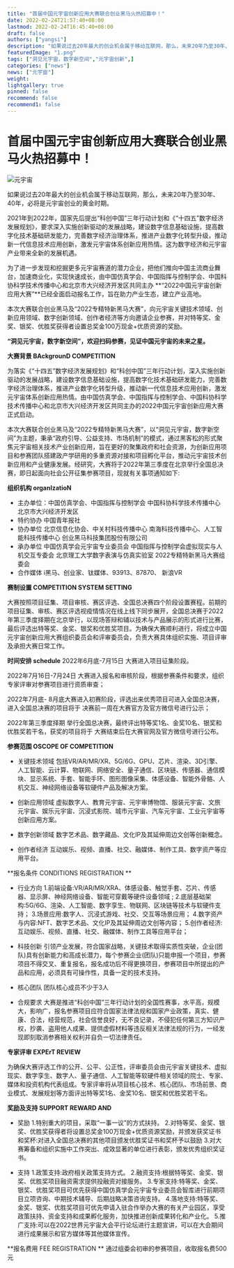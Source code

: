 ```yaml
---
title: "首届中国元宇宙创新应用大赛联合创业黑马火热招募中！"
date: 2022-02-24T21:57:40+08:00
lastmod: 2022-02-24T16:45:40+08:00
draft: false
authors: ["yangsi"]
description: "如果说过去20年最大的创业机会属于移动互联网，那么，未来20年乃至30年、40年，必将是元宇宙创业的黄金时期。"
featuredImage: "1.png"
tags: ["洞见元宇宙，数字新空间","元宇宙创新",]
categories: ["news"]
news: ["元宇宙"]
weight: 
lightgallery: true
pinned: false
recommend: false
recommend1: false
---
```




#      首届中国元宇宙创新应用大赛联合创业黑马火热招募中！

![元宇宙](https://pics2.baidu.com/feed/6a600c338744ebf833d2cf9a255e5f206159a722.jpeg?token=bbd261690141da5af8fda75202622e48)

如果说过去20年最大的创业机会属于移动互联网，那么，未来20年乃至30年、40年，必将是元宇宙创业的黄金时期。

2021年到2022年，国家先后提出“科创中国”三年行动计划和《“十四五”数字经济发展规划》，要求深入实施创新驱动的发展战略，建设数字信息基础设施，提高数字化技术基础研发能力，完善数字经济治理体系，推进产业数字化转型升级，推动新一代信息技术应用创新，激发元宇宙体系创新应用热情。这为数字经济和元宇宙产业带来全新的发展机遇。

为了进一步发现和挖掘更多元宇宙赛道的潜力企业，把他们推向中国主流商业舞台，加速商业化，实现快速成长，由中国仿真学会、中国指挥与控制学会、中国科协科学技术传播中心和北京市大兴经济开发区共同主办 **“2022中国元宇宙创新应用大赛”**已经全面启动报名工作，旨在助力产业生态，建立产业高地。

本次大赛联合创业黑马及“2022专精特新黑马大赛”，向元宇宙关键技术领域、创新应用领域、数字创新领域、创作者经济等方向邀请企业参赛，并对特等奖、金奖、银奖、优胜奖获得者设置总奖金100万现金+优质资源的奖励。

**“洞见元宇宙，数字新空间”，欢迎扫码参赛，见证中国元宇宙的未来之星。**

**大赛背景 BAckgrounD COMPETITION**

为落实《“十四五”数字经济发展规划》和“科创中国”三年行动计划，深入实施创新驱动的发展战略，建设数字信息基础设施，提高数字化技术基础研发能力，完善数字经济治理体系，推进产业数字化转型升级，推动新一代信息技术应用创新，激发元宇宙体系创新应用热情。由中国仿真学会、中国指挥与控制学会、中国科协科学技术传播中心和北京市大兴经济开发区共同主办的2022中国元宇宙创新应用大赛正式启动。

本次大赛联合创业黑马及“2022专精特新黑马大赛”，以“洞见元宇宙，数字新空间”为主题，秉承“政府引导、公益支持、市场机制”的模式，通过黑客松的形式聚焦元宇宙相关技术产业创新应用，旨在更好的聚集政府和社会资源，为创新应用项目和参赛团队搭建政产学研用的多重资源对接和项目孵化平台，推动元宇宙技术创新应用和产业健康发展。经研究，大赛将于2022年第三季度在北京举行全国总决赛，即日起面向社会公开征集参赛项目，现就有关事项通知如下:

**组织机构 organIzatioN**

- 主办单位：中国仿真学会、中国指挥与控制学会 
                     中国科协科学技术传播中心
                      北京市大兴经济开发区
- 特约协办     中国青年报社
-  协办单位    北京信息化协会、中关村科技传播中心 
                       南海科技传播中心、人工智能科技传播中心
                      创业黑马科技集团股份有限公司
- 承办单位     中国仿真学会元宇宙专业委员会 
                      中国指挥与控制学会虚拟现实与人机交互专委会
                      北京理工大学数字表演与仿真实验室
                      2022专精特新黑马大赛组委会
- 合作媒体     i黑马、创业家、钛媒体、93913、87870、 
                      新浪VR

**赛制设置 COMPETITION SYSTEM SETTING**

大赛按照项目征集、项目审核、赛区评选、全国总决赛四个阶段设置赛程。前期的项目征集、审核、赛区评选视疫情情况在线上线下同步展开，全国总决赛于2022年第三季度择期在北京举行，以现场答辩和辅以技术与产品展示的形式进行比赛，最后评选出特等奖、金奖、银奖和优胜奖项目。为确保大赛顺利进行，将成立中国元宇宙创新应用大赛组织委员会和评审委员会，负责大赛具体组织实施、项目评审及承担大赛日常工作。

**时间安排 schedule**
2022年6月底-7月15日   大赛进入项目征集阶段。 

2022年7月16日-7月24日     大赛进入报名和审核阶段，根据参赛条件和要求，组织专家评审对参赛项目进行资质审查；

2022年7月底- 8月底大赛进入初赛阶段，评选出来优秀项目可进入全国总决赛，进入全国总决赛的项目将于 
决赛前一周在大赛官方及官方微信号进行公示；

2022年第三季度择期 举行全国总决赛，最终评出特等奖1名、金奖10名、银奖和优胜奖若干名，获奖的项目将于 
大赛结束后在大赛官网及官方微信号进行公布。

**参赛范围 OSCOPE OF COMPETITION**

- 关键技术领域
  包括VR/AR/MR/XR、5G/6G、GPU、芯片、渲染、3D引擎、人工智能、云计算、物联网、网络安全、量子通信、区块链、传感器、通信模块、显示系统、手套、智能手环、图形图像采集、体感设备、智能外骨骼、人机交互、神经网络设备等软硬件产品及解决方案。

- 创新应用领域
  虚拟数字人、教育元宇宙、元宇审博物馆、服装元宇宙、文旅
  元宇宙、娱乐元宇宙、沉浸式影院、城市元宇宙、汽车元宇宙、工业元宇宙等创新应用方案。

- 数字创新领域
  数字艺术品、数字藏品、文化IP及其延伸周边文创等创新概念。

- 创作者经济
  互动娱乐、视频、直播、社交、融媒体、制作工具、数字资产等应用平台。

**报名条件 CONDITIONS REGISTRATION **

- 行业方向
    1.前端设备:VR/AR/MR/XRA、体感设备、触觉手套、芯片、传感器、显示屏、神经网络设备、智能可穿戴等硬件设备领域 ;
    2.底层基础架构:5G/6G、渲染、人工智能、数字孪生、物联网、区块链等技术与软硬件支持；
    3.场景应用:数字人、沉浸式游戏、社交、交互等场景应用；
    4.数字资产与内容:NFT、数字艺术品、文化IP及其延伸周边文创等内容；
    5.创作者经济:互动娱乐、视频、直播、社交、融媒体、制作工具等应用平台；

- 科技创新
  引领产业发展，符合国家战略，关键技术取得实质性突破，企业(团队)具有创新能力和高成长潜力，每个参赛企业(团队)只能申报一个项目，参赛项目不得交叉、重复报名，报名成功后不得更换项目，参赛项目中所提出的产品和应用，必须具有可操作性，具备一定的技术支持。

- 核心团队
  团队核心成员不少于3人

- 合规要求
  大赛是推进“科创中国”三年行动计划的全国性赛事，水平高，规模大，影响广，报名参赛项目应符合国家法律法规和国家产业政策，真实、健康、合法，经营规范，社会信誉良好，无不良记录，不侵犯任何第三方知识产权，抄袭、盗用他人成果、提供虚假材料等违反相关法律法规的行为，一经发现即刻取消参赛相关权利并自负一切法律责任。

**专家评审 EXPErT REVIEW**

为确保大赛评选工作的公开、公平、公正性，评审委员会由元宇宙关键技术、虚拟现实、数字孪生、数字人、量子通信、人工智能等软硬件相关领域的院士、专家、媒体和投资机构代表组成。专家评审将从项目核心技术、核心团队、市场前景、商业模式、发展规划等方面评出特等奖1名、金奖10名、银奖和优胜奖若干名。

**奖励及支持 SUPPORT REWARD AND**

- 奖励
  1.特别重大的项目，采取“一事一议”的方式扶持。
  2.对特等奖、金奖、银奖、优胜奖获得者将设置总奖金100万现金+优质资源奖励，并颁发获奖证书和奖杯:对进入全国总决赛的其他项目颁发优胜奖证书和奖杯予以鼓励
  3.对大赛筹备和组织实施中工作突出、成效显著的单位进行表彰，颁发优秀组织奖证书。

- 支持
  1.政策支持:政府相关政策支持方式。
  2.融资支持:根据特等奖、金奖、银奖、优胜奖项目融资需求提供投融资对接服务。
  3.专家支持:特等奖、金奖、银奖、优胜奖项目可优先获得中国仿真学会元宇宙专业委员会智库进行前期项目立项咨询、中期技术辅导、后期战略决策咨询支持。
  4.落地支持:特等奖、金奖、银奖、优胜奖项目可优先申请入驻合作举办大赛的有关产业园区，享受政策扶持、资金支持和成果孵化服务，加快推进创新成果转化和产业化。
  5.推广支持:可以在2022世界元宇宙大会平行论坛进行主题宣讲，可以在大会期间进行成果展示和官方媒体等其他媒体宣传。

**报名费用 FEE REGISTRATION **
  通过组委会初审的参赛项目，收取报名费500元

